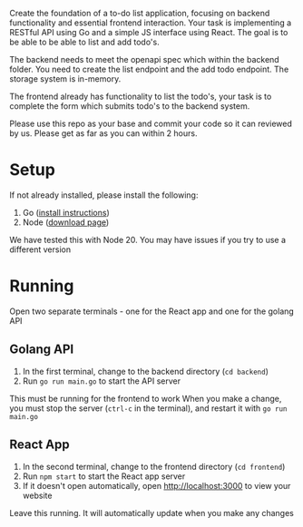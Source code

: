 Create the foundation of a to-do list application, focusing on backend functionality and essential frontend interaction. Your task is implementing a RESTful API using Go and a simple JS interface using React. The goal is to be able to be able to list and add todo's.

The backend needs to meet the openapi spec which within the backend folder. You need to create the list endpoint and the add todo endpoint. The storage system is in-memory.

The frontend already has functionality to list the todo's, your task is to complete the form which submits todo's to the backend system.

Please use this repo as your base and commit your code so it can reviewed by us. Please get as far as you can within 2 hours.

# Setup
If not already installed, please install the following:
1. Go ([install instructions](https://go.dev/doc/install))
2. Node ([download page](https://nodejs.org/en/download))

We have tested this with Node 20. You may have issues if you try to use a different version

# Running
Open two separate terminals - one for the React app and one for the golang API

## Golang API
1. In the first terminal, change to the backend directory (`cd backend`)
2. Run `go run main.go` to start the API server

This must be running for the frontend to work
When you make a change, you must stop the server (`ctrl-c` in the terminal), and restart it with `go run main.go`

## React App
1. In the second terminal, change to the frontend directory (`cd frontend`)
2. Run `npm start` to start the React app server
3. If it doesn't open automatically, open [http://localhost:3000](http://localhost:3000) to view your website

Leave this running. It will automatically update when you make any changes
